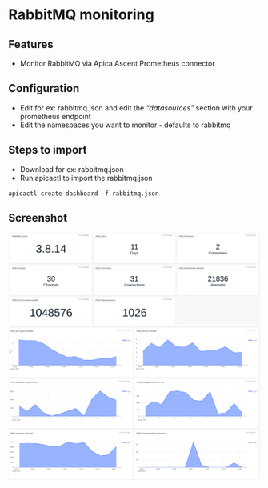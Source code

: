 # RabbitMQ monitoring

## Features
* Monitor RabbitMQ via Apica Ascent Prometheus connector

## Configuration

* Edit for ex: rabbitmq.json and edit the *"datasources"* section with your prometheus endpoint
* Edit the namespaces you want to monitor - defaults to rabbitmq

## Steps to import

* Download for ex: rabbitmq.json
* Run apicactl to import the rabbitmq.json

```
apicactl create dashboard -f rabbitmq.json
```

## Screenshot

![image info](./rabbitmq-1.png)
![image info](./rabbitmq-2.png)

